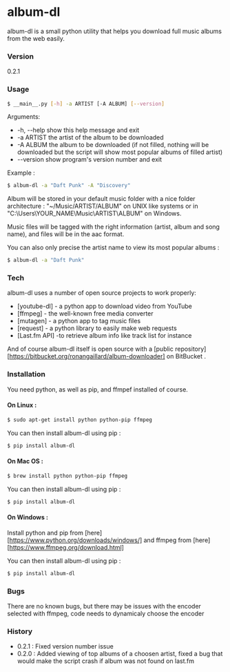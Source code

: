 # album-dl

album-dl is a small python utility that helps you download full music albums from the web easily.

### Version
0.2.1

### Usage
```sh
$ __main__.py [-h] -a ARTIST [-A ALBUM] [--version]
```
Arguments:
* -h, --help  show this help message and exit
* -a ARTIST   the artist of the album to be downloaded
* -A ALBUM    the album to be downloaded (if not filled, nothing will be downloaded but the script will show most popular albums of filled artist)
* --version   show program's version number and exit

Example :

```sh
$ album-dl -a "Daft Punk" -A "Discovery"
```

Album will be stored in your default music folder with a nice folder architecture : "~/Music/ARTIST/ALBUM" on UNIX like systems or in "C:\Users\YOUR_NAME\Music\ARTIST\ALBUM" on Windows.

Music files will be tagged with the right information (artist, album and song name), and files will be in the aac format.

You can also only precise the artist name to view its most popular albums :

```sh
$ album-dl -a "Daft Punk"
```

### Tech

album-dl uses a number of open source projects to work properly:

* [youtube-dl] - a python app to download video from YouTube
* [ffmpeg] - the well-known free media converter
* [mutagen] - a python app to tag music files
* [request] - a python library to easily make web requests
* [Last.fm API] -to retrieve album info like track list for instance

And of course album-dl itself is open source with a [public repository][https://bitbucket.org/ronangaillard/album-downloader]
 on BitBucket .

### Installation

You need python, as well as pip, and ffmpef installed of course.

#### On Linux :

```sh
$ sudo apt-get install python python-pip ffmpeg
```

You can then install album-dl using pip :
```sh
$ pip install album-dl
```

#### On Mac OS :

```sh
$ brew install python python-pip ffmpeg
```

You can then install album-dl using pip :
```sh
$ pip install album-dl
```


#### On Windows :

Install python and pip from [here][https://www.python.org/downloads/windows/] and ffmpeg from [here][https://www.ffmpeg.org/download.html]

You can then install album-dl using pip :
```sh
$ pip install album-dl
```

### Bugs

There are no known bugs, but there may be issues with the encoder selected with ffmpeg, code needs to dynamicaly choose the encoder

### History

* 0.2.1 : Fixed version number issue
* 0.2.0 : Added viewing of top albums of a choosen artist, fixed a bug that would make the script crash if album was not found on last.fm